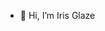- 👋 Hi, I’m Iris Glaze

<!---
kiglaze/kiglaze is a ✨ special ✨ repository because its `README.md` (this file) appears on your GitHub profile.
You can click the Preview link to take a look at your changes.
--->
